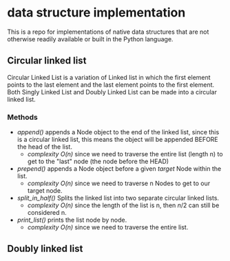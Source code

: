 # data structure implementation
This is a repo for implementations of native data structures that are not otherwise readily available or built in the Python language. 

## Circular linked list
Circular Linked List is a variation of Linked list in which the first element points to the last element and the last element points to the first element. Both Singly Linked List and Doubly Linked List can be made into a circular linked list.

### Methods

- *append()* appends a Node object to the end of the linked list, since this is a circular linked list, this means the object will be appended BEFORE the head of the list. 
  - _complexity_ *O(n)* since we need to traverse the entire list (length n) to get to the "last" node (the node before the HEAD)
- *prepend()* appends a Node object before a given *target* Node within the list. 
  - _complexity_ *O(n)* since we need to traverse n Nodes  to get to our target node.
- *split_in_half()* Splits the linked list into two separate circular linked lists. 
  - _complexity_ *O(n)* since the length of the list is n, then $n / 2$ can still be considered n. 
- *print_list()* prints the list node by node. 
  - _complexity_ *O(n)* since we need to traverse the entire list.

## Doubly linked list

